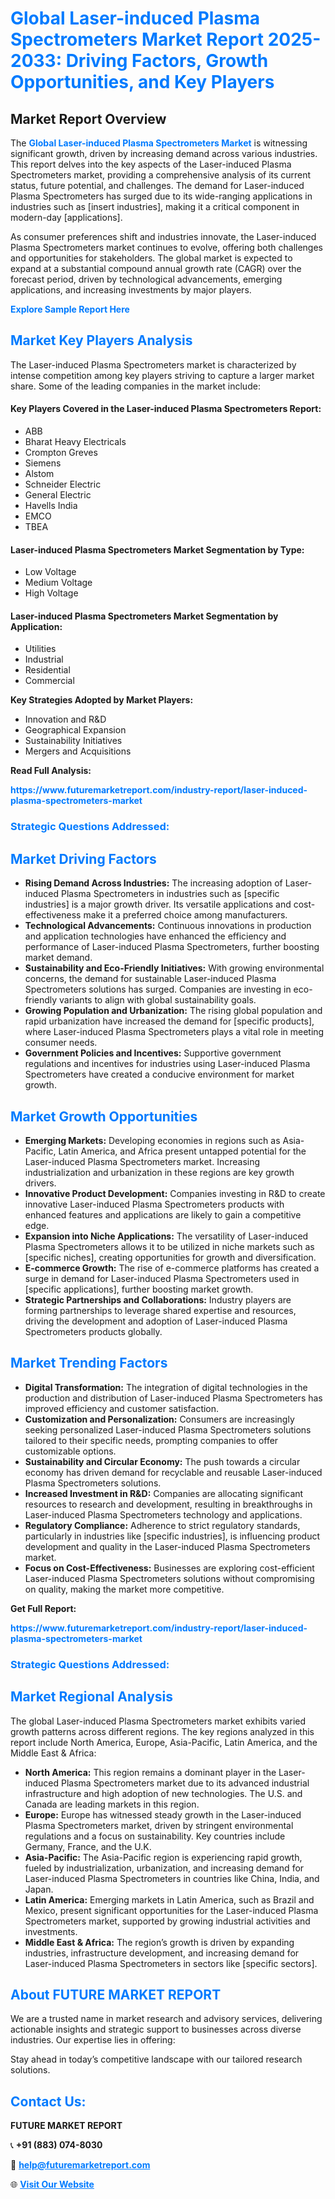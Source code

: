 <h1 style="color: #007BFF;">Global Laser-induced Plasma Spectrometers Market Report 2025-2033: Driving Factors, Growth Opportunities, and Key Players</h1>

<section id="overview">
<h2>Market Report Overview</h2>
<p>The <a href="https://www.futuremarketreport.com/industry-report/laser-induced-plasma-spectrometers-market" style="color: #007BFF; text-decoration: none;"><strong>Global Laser-induced Plasma Spectrometers Market</strong></a> is witnessing significant growth, driven by increasing demand across various industries. This report delves into the key aspects of the Laser-induced Plasma Spectrometers market, providing a comprehensive analysis of its current status, future potential, and challenges. The demand for Laser-induced Plasma Spectrometers has surged due to its wide-ranging applications in industries such as [insert industries], making it a critical component in modern-day [applications].</p>
<p>As consumer preferences shift and industries innovate, the Laser-induced Plasma Spectrometers market continues to evolve, offering both challenges and opportunities for stakeholders. The global market is expected to expand at a substantial compound annual growth rate (CAGR) over the forecast period, driven by technological advancements, emerging applications, and increasing investments by major players.</p>
</section>

<section id="overview">
<p><a href="https://www.futuremarketreport.com/request-sample/reportId=33592" style="color: #007BFF; text-decoration: none;"><strong>Explore Sample Report Here</strong></a></p>
</section>

<section id="key-players">
<h2 style="color: #007BFF;">Market Key Players Analysis</h2>
<p>The Laser-induced Plasma Spectrometers market is characterized by intense competition among key players striving to capture a larger market share. Some of the leading companies in the market include:</p>
<h4>Key Players Covered in the Laser-induced Plasma Spectrometers Report:</h4>
<ul><li>ABB</li><li>Bharat Heavy Electricals</li><li>Crompton Greves</li><li>Siemens</li><li>Alstom</li><li>Schneider Electric</li><li>General Electric</li><li>Havells India</li><li>EMCO</li><li>TBEA</li></ul>
<h4>Laser-induced Plasma Spectrometers Market Segmentation by Type:</h4>
<ul><li>Low Voltage</li><li>Medium Voltage</li><li>High Voltage</li></ul>

<h4>Laser-induced Plasma Spectrometers Market Segmentation by Application:</h4>
<ul><li>Utilities</li><li>Industrial</li><li>Residential</li><li>Commercial</li></ul>
<p><strong>Key Strategies Adopted by Market Players:</strong></p>
<ul>
<li>Innovation and R&D</li>
<li>Geographical Expansion</li>
<li>Sustainability Initiatives</li>
<li>Mergers and Acquisitions</li>
</ul>
</section>

<section>
<p><strong>Read Full Analysis: </strong></p><a href="https://www.futuremarketreport.com/industry-report/laser-induced-plasma-spectrometers-market" style="color: #007BFF; text-decoration: none;"><strong>https://www.futuremarketreport.com/industry-report/laser-induced-plasma-spectrometers-market</strong></a>
<h3 style="color: #007BFF;">Strategic Questions Addressed:</h3>
</section>

<section id="driving-factors">
<h2 style="color: #007BFF;">Market Driving Factors</h2>
<ul>
<li><strong>Rising Demand Across Industries:</strong> The increasing adoption of Laser-induced Plasma Spectrometers in industries such as [specific industries] is a major growth driver. Its versatile applications and cost-effectiveness make it a preferred choice among manufacturers.</li>
<li><strong>Technological Advancements:</strong> Continuous innovations in production and application technologies have enhanced the efficiency and performance of Laser-induced Plasma Spectrometers, further boosting market demand.</li>
<li><strong>Sustainability and Eco-Friendly Initiatives:</strong> With growing environmental concerns, the demand for sustainable Laser-induced Plasma Spectrometers solutions has surged. Companies are investing in eco-friendly variants to align with global sustainability goals.</li>
<li><strong>Growing Population and Urbanization:</strong> The rising global population and rapid urbanization have increased the demand for [specific products], where Laser-induced Plasma Spectrometers plays a vital role in meeting consumer needs.</li>
<li><strong>Government Policies and Incentives:</strong> Supportive government regulations and incentives for industries using Laser-induced Plasma Spectrometers have created a conducive environment for market growth.</li>
</ul>
</section>

<section id="growth-opportunities">
<h2 style="color: #007BFF;">Market Growth Opportunities</h2>
<ul>
<li><strong>Emerging Markets:</strong> Developing economies in regions such as Asia-Pacific, Latin America, and Africa present untapped potential for the Laser-induced Plasma Spectrometers market. Increasing industrialization and urbanization in these regions are key growth drivers.</li>
<li><strong>Innovative Product Development:</strong> Companies investing in R&D to create innovative Laser-induced Plasma Spectrometers products with enhanced features and applications are likely to gain a competitive edge.</li>
<li><strong>Expansion into Niche Applications:</strong> The versatility of Laser-induced Plasma Spectrometers allows it to be utilized in niche markets such as [specific niches], creating opportunities for growth and diversification.</li>
<li><strong>E-commerce Growth:</strong> The rise of e-commerce platforms has created a surge in demand for Laser-induced Plasma Spectrometers used in [specific applications], further boosting market growth.</li>
<li><strong>Strategic Partnerships and Collaborations:</strong> Industry players are forming partnerships to leverage shared expertise and resources, driving the development and adoption of Laser-induced Plasma Spectrometers products globally.</li>
</ul>
</section>

<section id="trending-factors">
<h2 style="color: #007BFF;">Market Trending Factors</h2>
<ul>
<li><strong>Digital Transformation:</strong> The integration of digital technologies in the production and distribution of Laser-induced Plasma Spectrometers has improved efficiency and customer satisfaction.</li>
<li><strong>Customization and Personalization:</strong> Consumers are increasingly seeking personalized Laser-induced Plasma Spectrometers solutions tailored to their specific needs, prompting companies to offer customizable options.</li>
<li><strong>Sustainability and Circular Economy:</strong> The push towards a circular economy has driven demand for recyclable and reusable Laser-induced Plasma Spectrometers solutions.</li>
<li><strong>Increased Investment in R&D:</strong> Companies are allocating significant resources to research and development, resulting in breakthroughs in Laser-induced Plasma Spectrometers technology and applications.</li>
<li><strong>Regulatory Compliance:</strong> Adherence to strict regulatory standards, particularly in industries like [specific industries], is influencing product development and quality in the Laser-induced Plasma Spectrometers market.</li>
<li><strong>Focus on Cost-Effectiveness:</strong> Businesses are exploring cost-efficient Laser-induced Plasma Spectrometers solutions without compromising on quality, making the market more competitive.</li>
</ul>
</section>

<section>
<p><strong>Get Full Report: </strong></p><a href="https://www.futuremarketreport.com/industry-report/laser-induced-plasma-spectrometers-market" style="color: #007BFF; text-decoration: none;"><strong>https://www.futuremarketreport.com/industry-report/laser-induced-plasma-spectrometers-market</strong></a>
<h3 style="color: #007BFF;">Strategic Questions Addressed:</h3>
</section>


<section id="regional-analysis">
<h2 style="color: #007BFF;">Market Regional Analysis</h2>
<p>The global Laser-induced Plasma Spectrometers market exhibits varied growth patterns across different regions. The key regions analyzed in this report include North America, Europe, Asia-Pacific, Latin America, and the Middle East & Africa:</p>
<ul>
<li><strong>North America:</strong> This region remains a dominant player in the Laser-induced Plasma Spectrometers market due to its advanced industrial infrastructure and high adoption of new technologies. The U.S. and Canada are leading markets in this region.</li>
<li><strong>Europe:</strong> Europe has witnessed steady growth in the Laser-induced Plasma Spectrometers market, driven by stringent environmental regulations and a focus on sustainability. Key countries include Germany, France, and the U.K.</li>
<li><strong>Asia-Pacific:</strong> The Asia-Pacific region is experiencing rapid growth, fueled by industrialization, urbanization, and increasing demand for Laser-induced Plasma Spectrometers in countries like China, India, and Japan.</li>
<li><strong>Latin America:</strong> Emerging markets in Latin America, such as Brazil and Mexico, present significant opportunities for the Laser-induced Plasma Spectrometers market, supported by growing industrial activities and investments.</li>
<li><strong>Middle East & Africa:</strong> The region’s growth is driven by expanding industries, infrastructure development, and increasing demand for Laser-induced Plasma Spectrometers in sectors like [specific sectors].</li>
</ul>
</section>

<footer>
<h2 style="color: #007BFF;">About FUTURE MARKET REPORT</h2>
<p>We are a trusted name in market research and advisory services, delivering actionable insights and strategic support to businesses across diverse industries. Our expertise lies in offering:</p>

<p>Stay ahead in today’s competitive landscape with our tailored research solutions.</p>

<h2 style="color: #007BFF;">Contact Us:</h2>
<p><strong>FUTURE MARKET REPORT</strong></p>
<p>📞 <strong>+91 (883) 074-8030</strong></p>
<p>📧 <strong><a href="mailto:help@futuremarketreport.com" style="color: #007BFF;">help@futuremarketreport.com</a></strong></p>
<p>🌐 <strong><a href="https://www.futuremarketreport.com/" style="color: #007BFF;">Visit Our Website</a></strong></p>
</footer>